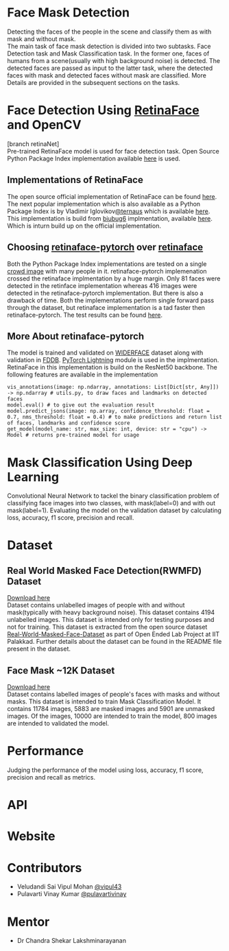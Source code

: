 # Face Mask Detection
Detecting the faces of the people in the scene and classify them as with mask and without mask. <br>
The main task of face mask detection is divided into two subtasks. Face Detection task and Mask Classification task. In the former one, faces of humans from a scene(usually with high background noise) is detected. The detected faces are passed as input to the latter task, where the detected faces with mask and detected faces without mask are classified. More Details are provided in the subsequent sections on the tasks. <br>

# Face Detection Using [RetinaFace](https://arxiv.org/abs/1905.00641) and OpenCV
[branch retinaNet] <br>
Pre-trained RetinaFace model is used for face detection task. Open Source Python Package Index implementation available [here](https://pypi.org/project/retinaface-pytorch/) is used.

## Implementations of RetinaFace
The open source official implementation of RetinaFace can be found [here](https://github.com/deepinsight/insightface/tree/master/detection/RetinaFace). The next popular implementation which is also available as a Python Package Index  is by Vladimir Iglovikov[@ternaus](https://github.com/ternaus/) which is available [here](https://github.com/ternaus/retinaface). This implementation is build from [biubug6](https://github.com/biubug6/) implmentation, available [here](https://github.com/biubug6/Pytorch_Retinaface). Which is inturn build up on the official implementation.

## Choosing [retinaface-pytorch](https://pypi.org/project/retinaface-pytorch/) over [retinaface](https://pypi.org/project/retinaface/)
Both the Python Package Index implementations are tested on a single [crowd image](https://habrastorage.org/webt/tj/gk/ch/tjgkch5v0x-tubycgzp3pfbrtas.jpeg) with many people in it. retinaface-pytorch implemenation crossed the retinaface implmentation by a huge margin. Only 81 faces were detected in the retinface implementation whereas 416 images were detected in the retinaface-pytorch implementation. But there is also a drawback of time. Both the implementations perform single forward pass through the dataset, but retinaface implementation is a tad faster then retinaface-pytorch. The test results can be found [here](https://colab.research.google.com/drive/1bZPu2y8dAk5yC50PtIERXmvj-fAOtcIX?usp=sharing).

## More About retinaface-pytorch
The model is trained and validated on [WIDERFACE](http://shuoyang1213.me/WIDERFACE/WiderFace_Results.html) dataset along with validation in [FDDB](https://drive.google.com/file/d/17t4WULUDgZgiSy5kpCax4aooyPaz3GQH/view). [PyTorch Lightning](https://github.com/PyTorchLightning/pytorch-lightning) module is used in the implmentation. RetinaFace in this implementation is build on the ResNet50 backbone. The following features are available in the implementation
```
vis_annotations(image: np.ndarray, annotations: List[Dict[str, Any]]) -> np.ndarray # utils.py, to draw faces and landmarks on detected faces
model.eval() # to give out the evaluation result
model.predict_jsons(image: np.array, confidence_threshold: float = 0.7, nms_threshold: float = 0.4) # to make predictions and return list of faces, landmarks and confidence score
get_model(model_name: str, max_size: int, device: str = "cpu") -> Model # returns pre-trained model for usage
```

# Mask Classification Using Deep Learning
Convolutional Neural Network to tackel the binary classification problem of classifying face images into two classes, with mask(label=0) and with out mask(label=1). Evaluating the model on the validation dataset by calculating loss, accuracy, f1 score, precision and recall.

# Dataset
## Real World Masked Face Detection(RWMFD) Dataset
[Download here](https://drive.google.com/file/d/1mNZ5eaoT9A0LdXLFZcE4lFeM9X6X7Cjt/view?usp=sharing) <br>
Dataset contains unlabelled images of people with and without mask(typically with heavy background noise). This dataset contains 4194 unlabelled images. This dataset is intended only for testing purposes and not for training. This dataset is extracted from the open source dataset [Real-World-Masked-Face-Dataset](https://github.com/X-zhangyang/Real-World-Masked-Face-Dataset) as part of Open Ended Lab Project at IIT Palakkad. Further details about the dataset can be found in the README file present in the dataset.

## Face Mask ~12K Dataset
[Download here](https://www.kaggle.com/ashishjangra27/face-mask-12k-images-dataset) <br>
Dataset contains labelled images of people's faces with masks and without masks. This dataset is intended to train Mask Classification Model. It contains 11784 images, 5883 are masked images and 5901 are unmasked images. Of the images, 10000 are intended to train the model, 800 images are intended to validated the model.

# Performance
Judging the performance of the model using loss, accuracy, f1 score, precision and recall as metrics.

# API

# Website

# Contributors
- Veludandi Sai Vipul Mohan [@vipul43](https://github.com/vipul43)
- Pulavarti Vinay Kumar [@pulavartivinay](https://github.com/pulavartivinay)

# Mentor
- Dr Chandra Shekar Lakshminarayanan

